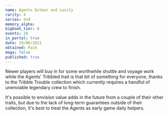 ```yaml
---
name: Agents Dulmur and Lucsly
rarity: 4
series: ds9
memory_alpha:
bigbook_tier: 8
events: 10
in_portal: true
date: 29/06/2021
obtained: Pack
mega: false
published: true
---
```


Newer players will buy in for some worthwhile shuttle and voyage work while the Agents' Tribbled trait is that bit of something for everyone, thanks to the Tribble Trouble collection which currently requires a handful of unenviable legendary crew to finish.

It's possible to envision value adds in the future from a couple of their other traits, but due to the lack of long-term guarantees outside of their collection, it's best to treat the Agents as early game daily helpers.
